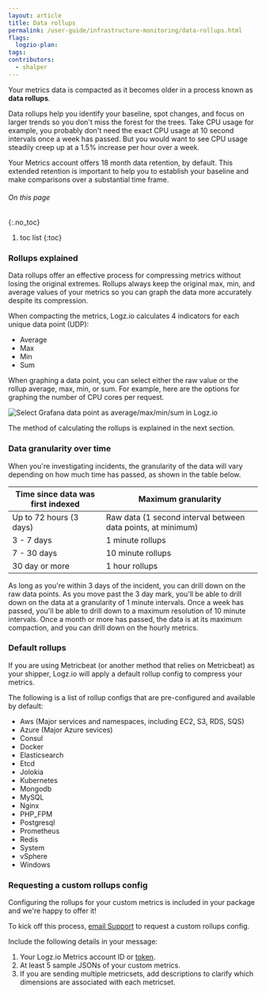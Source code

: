 ```yaml
---
layout: article
title: Data rollups
permalink: /user-guide/infrastructure-monitoring/data-rollups.html
flags:
  logzio-plan:
tags:
contributors:
  - shalper
---
```


Your metrics data is compacted as it becomes older
in a process known as **data rollups**.

Data rollups help you identify your baseline, spot changes, and focus on larger trends so you don't miss the forest for the trees. Take CPU usage for example, you probably don't need the exact CPU usage at 10 second intervals once a week has passed.
But you would want to see CPU usage steadily creep up at a 1.5% increase per hour over a week.

Your Metrics account offers 18 month data retention, by default. This extended retention is important to help you to establish your baseline and make comparisons over a substantial time frame.


###### On this page
{:.no_toc}

1. toc list
{:toc}


### Rollups explained

Data rollups offer an effective process for compressing metrics without losing the original extremes. Rollups always keep the original max, min, and average values of your metrics so you can graph the data more accurately despite its compression.

When compacting the metrics, Logz.io calculates 4 indicators for each unique data point (UDP):

* Average
* Max
* Min
* Sum

When graphing a data point, you can select either the raw value or the rollup average, max, min, or sum. For example, here are the options for graphing the number of CPU cores per request.

![Select Grafana data point as average/max/min/sum in Logz.io](https://dytvr9ot2sszz.cloudfront.net/logz-docs/grafana/rollups-dp.png)

The method of calculating the rollups is explained in the next section.

### Data granularity over time

When you're investigating incidents, the granularity of the data will vary depending on how much time has passed, as shown in the table below.

| Time since data was first indexed          | Maximum granularity|
|-----------------------|--------------------------------------------|
| Up to 72 hours (3 days)| Raw data (1 second interval between data points, at minimum)|
| 3 - 7 days            | 1 minute rollups             |
| 7 - 30 days           | 10 minute rollups            |
| 30 day or more        | 1 hour rollups               |

As long as you're within 3 days of the incident, you can drill down on the raw data points. As you move past the 3 day mark, you'll be able to drill down on the data at a granularity of 1 minute intervals. Once a week has passed, you'll be able to drill down to a maximum resolution of 10 minute intervals. Once a month or more has passed, the data is at its maximum compaction, and you can drill down on the hourly metrics.

### Default rollups

If you are using Metricbeat (or another method that relies on Metricbeat) as your shipper, Logz.io will apply a default rollup config to compress your metrics.

The following is a list of rollup configs that are pre-configured and available by default:

* Aws (Major services and namespaces, including EC2, S3, RDS, SQS)
* Azure (Major Azure sevices)
* Consul
* Docker
* Elasticsearch
* Etcd
* Jolokia
* Kubernetes
* Mongodb
* MySQL
* Nginx
* PHP_FPM
* Postgresql
* Prometheus
* Redis
* System
* vSphere
* Windows

### Requesting a custom rollups config

Configuring the rollups for your custom metrics is included in your package and we're happy to offer it!


To kick off this process, <a href="mailto:help@logz.io?subject=Requesting a custom metrics rollup config &body= Hi! I'd like to send custom metrics. Here's my info: 1. Logz.io Metrics account ID or token. 2. 5 sample JSONs 3. Dimensions associated with each Metricset.">email Support</a> to request a custom rollups config.

Include the following details in your message:

1. Your Logz.io Metrics account ID or [token](/user-guide/accounts/finding-your-metrics-account-token/).
2. At least 5 sample JSONs of your custom metrics.
3. If you are sending multiple metricsets,
add descriptions to clarify which dimensions are associated with each metricset.



